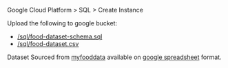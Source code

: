 Google Cloud Platform > SQL > Create Instance

Upload the following to google bucket:
- [/sql/food-dataset-schema.sql](/sql/food-dataset-schema.sql)
- [/sql/food-dataset.csv](/sql/food-dataset.csv)

Dataset Sourced from [myfooddata](https://tools.myfooddata.com/nutrition-facts-database-spreadsheet.php) available on [google spreadsheet](https://docs.google.com/spreadsheets/d/1snqE6leDkZlL61qQ4g-vUmiFjizJyN1OCVAhwWWKSm4/edit#gid=2024304766) format.